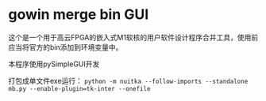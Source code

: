 # gowin merge bin GUI

这个是一个用于高云FPGA的嵌入式M1软核的用户软件设计程序合并工具，使用前应当将官方的bin添加到环境变量中。

本程序使用pySimpleGUI开发

打包成单文件exe运行： `python -m nuitka --follow-imports --standalone  mb.py --enable-plugin=tk-inter --onefile`